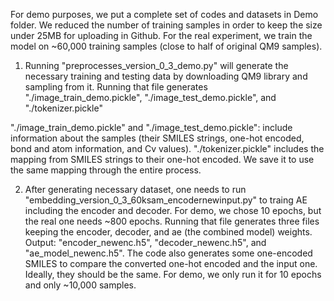 For demo purposes, we put a complete set of codes and datasets in Demo folder. 
We reduced the number of training samples in order to keep the size under 25MB for uploading in Github. 
For the real experiment, we train the model on ~60,000 training samples (close to half of original QM9 samples). 

1) Running "preprocesses_version_0_3_demo.py" will generate the necessary training and testing data by downloading QM9 library and sampling from it.
Running that file generates "./image_train_demo.pickle", "./image_test_demo.pickle", and "./tokenizer.pickle"

"./image_train_demo.pickle" and "./image_test_demo.pickle": include information about the samples (their SMILES strings, one-hot encoded, bond and atom information, and Cv values).
"./tokenizer.pickle" includes the mapping from SMILES strings to their one-hot encoded. We save it to use the same mapping through the entire process. 

2) After generating necessary dataset, one needs to run "embedding_version_0_3_60ksam_encodernewinput.py" to traing AE including the encoder and decoder.
For demo, we chose 10 epochs, but the real one needs ~800 epochs. Running that file generates three files keeping the encoder, decoder, and ae (the combined model) weights. 
Output: "encoder_newenc.h5", "decoder_newenc.h5", and "ae_model_newenc.h5".
The code also generates some one-encoded SMILES to compare the converted one-hot encoded and the input one. 
Ideally, they should be the same. For demo, we only run it for 10 epochs and only ~10,000 samples. 
